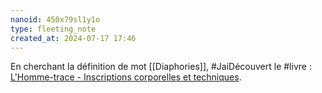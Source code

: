```yaml
---
nanoid: 450x79sl1y1o
type: fleeting_note
created_at: 2024-07-17 17:46
---
```

En cherchant la définition de mot [[Diaphories]], #JaiDécouvert le #livre : [L'Homme-trace - Inscriptions corporelles et techniques](https://books.openedition.org/editionscnrs/25549#anchor-resume).
